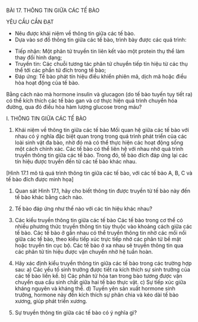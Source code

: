 BÀI 17. THÔNG TIN GIỮA CÁC TẾ BÀO

YÊU CẦU CẦN ĐẠT
- Nêu được khái niệm về thông tin giữa các tế bào.
- Dựa vào sơ đồ thông tin giữa các tế bào, trình bày được các quá trình:
+ Tiếp nhận: Một phân tử truyền tin liên kết vào một protein thụ thể làm thay đổi hình dạng;
+ Truyền tin: Các chuỗi tương tác phân tử chuyển tiếp tín hiệu từ các thụ thể tới các phần tử đích trong tế bào;
+ Đáp ứng: Tế bào phát tín hiệu điều khiển phiên mã, dịch mã hoặc điều hòa hoạt động của tế bào.

Bằng cách nào mà hormone insulin và glucagon (do tế bào tuyến tụy tiết ra) có thể kích thích các tế bào gan và cơ thực hiện quá trình chuyển hóa đường, qua đó điều hòa hàm lượng glucose trong máu?

I. THÔNG TIN GIỮA CÁC TẾ BÀO

1. Khái niệm về thông tin giữa các tế bào
Mối quan hệ giữa các tế bào với nhau có ý nghĩa đặc biệt quan trọng trong quá trình phát triển của các loài sinh vật đa bào, nhờ đó mà có thể thực hiện các hoạt động sống một cách chính xác. Các tế bào có thể liên hệ với nhau nhờ quá trình truyền thông tin giữa các tế bào. Trong đó, tế bào đích đáp ứng lại các tín hiệu được truyền đến từ các tế bào khác nhau.

[Hình 17.1 mô tả quá trình thông tin giữa các tế bào, với các tế bào A, B, C và tế bào đích được minh họa]

1. Quan sát Hình 17.1, hãy cho biết thông tin được truyền từ tế bào này đến tế bào khác bằng cách nào.
2. Tế bào đáp ứng như thế nào với các tín hiệu khác nhau?

2. Các kiểu truyền thông tin giữa các tế bào
Các tế bào trong cơ thể có nhiều phương thức truyền thông tin tùy thuộc vào khoảng cách giữa các tế bào. Các tế bào ở gần nhau có thể truyền thông tin nhờ các mối nối giữa các tế bào, theo kiểu tiếp xúc trực tiếp nhờ các phân tử bề mặt hoặc truyền tin cục bộ. Các tế bào ở xa nhau sẽ truyền thông tin qua các phân tử tín hiệu được vận chuyển nhờ hệ tuần hoàn.

3. Hãy xác định kiểu truyền thông tin giữa các tế bào trong các trường hợp sau:
a) Các yếu tố sinh trưởng được tiết ra kích thích sự sinh trưởng của các tế bào liền kề.
b) Các phân tử hóa tan trong bào tương được vận chuyển qua cầu sinh chất giữa hai tế bào thực vật.
c) Sự tiếp xúc giữa kháng nguyên và kháng thể.
d) Tuyến yên sản xuất hormone sinh trưởng, hormone này đến kích thích sự phân chia và kéo dài tế bào xương, giúp phát triển xương.

4. Sự truyền thông tin giữa các tế bào có ý nghĩa gì?